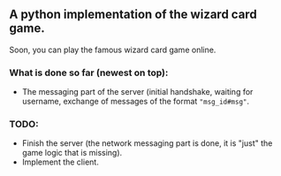 ## A python implementation of the wizard card game.
Soon, you can play the famous wizard card game online.

### What is done so far (newest on top):
- The messaging part of the server (initial handshake, waiting for username, exchange of messages of the format `"msg_id#msg"`.

### TODO:
- Finish the server (the network messaging part is done, it is "just" the game logic that is missing).
- Implement the client.
